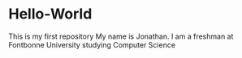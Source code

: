 # Hello-World
This is my first repository
My name is Jonathan. I am a freshman at Fontbonne University studying Computer Science
